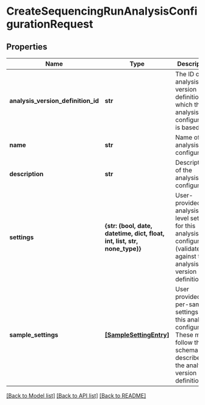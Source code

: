 # CreateSequencingRunAnalysisConfigurationRequest


## Properties
Name | Type | Description | Notes
------------ | ------------- | ------------- | -------------
**analysis_version_definition_id** | **str** | The ID of the analysis version definition on which this analysis configuration is based | 
**name** | **str** | Name of the analysis configuration | [optional] 
**description** | **str** | Description of the analysis configuration | [optional] 
**settings** | **{str: (bool, date, datetime, dict, float, int, list, str, none_type)}** | User-provided analysis-level settings for this analysis configuration (validated against the analysis version definition) | [optional] 
**sample_settings** | [**[SampleSettingEntry]**](SampleSettingEntry.md) | User provided per-sample settings for this analysis configuration  These must follow the schema described in the analysis version definition | [optional] 

[[Back to Model list]](../README.md#documentation-for-models) [[Back to API list]](../README.md#documentation-for-api-endpoints) [[Back to README]](../README.md)


